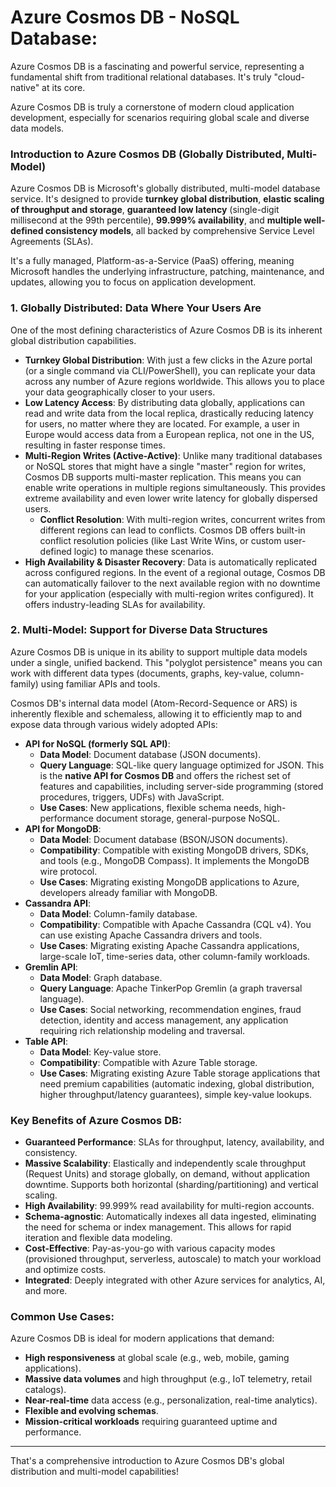 # Azure Cosmos DB - NoSQL Database:

Azure Cosmos DB is a fascinating and powerful service, representing a fundamental shift from traditional relational databases. It's truly "cloud-native" at its core.

Azure Cosmos DB is truly a cornerstone of modern cloud application development, especially for scenarios requiring global scale and diverse data models.

### Introduction to Azure Cosmos DB (Globally Distributed, Multi-Model)

Azure Cosmos DB is Microsoft's globally distributed, multi-model database service. It's designed to provide **turnkey global distribution**, **elastic scaling of throughput and storage**, **guaranteed low latency** (single-digit millisecond at the 99th percentile), **99.999% availability**, and **multiple well-defined consistency models**, all backed by comprehensive Service Level Agreements (SLAs).

It's a fully managed, Platform-as-a-Service (PaaS) offering, meaning Microsoft handles the underlying infrastructure, patching, maintenance, and updates, allowing you to focus on application development.

### 1. Globally Distributed: Data Where Your Users Are

One of the most defining characteristics of Azure Cosmos DB is its inherent global distribution capabilities.

* **Turnkey Global Distribution**: With just a few clicks in the Azure portal (or a single command via CLI/PowerShell), you can replicate your data across any number of Azure regions worldwide. This allows you to place your data geographically closer to your users.
* **Low Latency Access**: By distributing data globally, applications can read and write data from the local replica, drastically reducing latency for users, no matter where they are located. For example, a user in Europe would access data from a European replica, not one in the US, resulting in faster response times.
* **Multi-Region Writes (Active-Active)**: Unlike many traditional databases or NoSQL stores that might have a single "master" region for writes, Cosmos DB supports multi-master replication. This means you can enable write operations in multiple regions simultaneously. This provides extreme availability and even lower write latency for globally dispersed users.
    * **Conflict Resolution**: With multi-region writes, concurrent writes from different regions can lead to conflicts. Cosmos DB offers built-in conflict resolution policies (like Last Write Wins, or custom user-defined logic) to manage these scenarios.
* **High Availability & Disaster Recovery**: Data is automatically replicated across configured regions. In the event of a regional outage, Cosmos DB can automatically failover to the next available region with no downtime for your application (especially with multi-region writes configured). It offers industry-leading SLAs for availability.

### 2. Multi-Model: Support for Diverse Data Structures

Azure Cosmos DB is unique in its ability to support multiple data models under a single, unified backend. This "polyglot persistence" means you can work with different data types (documents, graphs, key-value, column-family) using familiar APIs and tools.

Cosmos DB's internal data model (Atom-Record-Sequence or ARS) is inherently flexible and schemaless, allowing it to efficiently map to and expose data through various widely adopted APIs:

* **API for NoSQL (formerly SQL API)**:
    * **Data Model**: Document database (JSON documents).
    * **Query Language**: SQL-like query language optimized for JSON. This is the **native API for Cosmos DB** and offers the richest set of features and capabilities, including server-side programming (stored procedures, triggers, UDFs) with JavaScript.
    * **Use Cases**: New applications, flexible schema needs, high-performance document storage, general-purpose NoSQL.
* **API for MongoDB**:
    * **Data Model**: Document database (BSON/JSON documents).
    * **Compatibility**: Compatible with existing MongoDB drivers, SDKs, and tools (e.g., MongoDB Compass). It implements the MongoDB wire protocol.
    * **Use Cases**: Migrating existing MongoDB applications to Azure, developers already familiar with MongoDB.
* **Cassandra API**:
    * **Data Model**: Column-family database.
    * **Compatibility**: Compatible with Apache Cassandra (CQL v4). You can use existing Apache Cassandra drivers and tools.
    * **Use Cases**: Migrating existing Apache Cassandra applications, large-scale IoT, time-series data, other column-family workloads.
* **Gremlin API**:
    * **Data Model**: Graph database.
    * **Query Language**: Apache TinkerPop Gremlin (a graph traversal language).
    * **Use Cases**: Social networking, recommendation engines, fraud detection, identity and access management, any application requiring rich relationship modeling and traversal.
* **Table API**:
    * **Data Model**: Key-value store.
    * **Compatibility**: Compatible with Azure Table storage.
    * **Use Cases**: Migrating existing Azure Table storage applications that need premium capabilities (automatic indexing, global distribution, higher throughput/latency guarantees), simple key-value lookups.

### Key Benefits of Azure Cosmos DB:

* **Guaranteed Performance**: SLAs for throughput, latency, availability, and consistency.
* **Massive Scalability**: Elastically and independently scale throughput (Request Units) and storage globally, on demand, without application downtime. Supports both horizontal (sharding/partitioning) and vertical scaling.
* **High Availability**: 99.999% read availability for multi-region accounts.
* **Schema-agnostic**: Automatically indexes all data ingested, eliminating the need for schema or index management. This allows for rapid iteration and flexible data modeling.
* **Cost-Effective**: Pay-as-you-go with various capacity modes (provisioned throughput, serverless, autoscale) to match your workload and optimize costs.
* **Integrated**: Deeply integrated with other Azure services for analytics, AI, and more.

### Common Use Cases:

Azure Cosmos DB is ideal for modern applications that demand:

* **High responsiveness** at global scale (e.g., web, mobile, gaming applications).
* **Massive data volumes** and high throughput (e.g., IoT telemetry, retail catalogs).
* **Near-real-time** data access (e.g., personalization, real-time analytics).
* **Flexible and evolving schemas**.
* **Mission-critical workloads** requiring guaranteed uptime and performance.

---

That's a comprehensive introduction to Azure Cosmos DB's global distribution and multi-model capabilities!